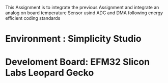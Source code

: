 This Assignment is to integrate the previous Assignment and integrate an analog on board temperature Sensor usind ADC and DMA following energy efficient coding standards

# Environment : Simplicity Studio
# Develoment Board: EFM32 Slicon Labs Leopard Gecko

